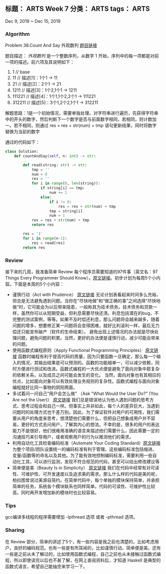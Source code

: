 标题： ARTS Week 7
分类： ARTS
tags： ARTS
-----------------------------------

Dec 9, 2019 ~ Dec 15, 2019
### Algorithm
Problem 38.Count And Say 外观数列 [题目链接](https://leetcode-cn.com/problems/count-and-say/)

题目描述： *外观数列* 是一个整数序列，从数字 1 开始，序列中的每一项都是对前一项的描述。前六项及其说明如下：
1. 1        // base
2. 11       // 描述[1]：1个1 -> 11
3. 21       // 描述[2]：2个1 -> 21
4. 1211     // 描述[3]：1个2,1个1 -> 1211
5. 111221   // 描述[4]：1个1,1个2,2个1 -> 111221
6. 312211   // 描述[5]：3个1,2个2,1个1 -> 312211

解题思路：1是一个初始情况，需要单独处理。对字符串进行遍历，先获得字符串中的开头的数字，然后判断下一个数字是否与前面数字相同，若相同，则计数加一。若不相同，则通过 res = res + str(num) + tmp 语句更新结果，同时将数字替换为当前的数字

通过的代码如下：
```python
class Solution:
    def countAndSay(self, n: int) -> str:

        def read(string: str) -> str:
            tmp = ''
            num = 0
            res = ''
            for i in range(0, len(string)):
                if string[i] == tmp:
                    num += 1
                else:
                    if i != 0:
                        res = res + str(num) + tmp
                    tmp = string[i]
                    num = 1
            res = res + str(num) + tmp
            return res

        res = '1'
        for i in range(n-1):
            res = read(res)
        return res
```

### Review
接下来的几周，我准备简单 Review 每个程序员需要知道的97件事（英文名：97 Things Every Programmer Should Know）。[原文链接](https://97-things-every-x-should-know.gitbooks.io/97-things-every-programmer-should-know/content/en/)。初步计划为每周5个小内容。下面是本周的5个小内容：
- 谨慎行动（Act with Prudence） [原文链接](https://97-things-every-x-should-know.gitbooks.io/97-things-every-programmer-should-know/content/en/thing_01/)
无论计划表看起来时间多么充裕，但总是无法避免遇到问题。当你在“尽快地做”和“做正确的事”之间选择“尽快地做”时，它可能会为以后带来隐患，一般称其为技术债务。技术债务和贷款一样，虽然你可以从短期受益，但利息需要尽快还清。利息包括潜在的bug，不完整的测试案例，等等。如果不及时偿还利息，那么问题将会越来越多，随着问题的增多，想要修正某一问题将会变得困难，就好比利滚利一样，最后无力偿还只能宣布破产（软件的生命结束）。
避免出现上述情况的办法就是尽快处理问题，避免问题的积累。当然，更好的办法便是谨慎行动，减少可能会带来的问题。
- 使用函数式编程原则（Apply Functional Programming Principles） [原文链接](https://97-things-every-x-should-know.gitbooks.io/97-things-every-programmer-should-know/content/en/thing_02/)
函数时编程有利于提高代码的质量，因为只要函数一旦确定，那么每一个输入的情况，其输出结果是可以预测的。函数的功能越单一，可以减少依赖，同时方便进行测试和改进。函数式编程的一大优点便是避免了面向对象中那复杂的依赖关系，以及成员之间可能会发生的变化。
当然，面向对象也有其相应的优点，比如面向对象可以有效处理业务规则的复杂性。函数式编程与面向对象编程就好比同一事物的阴阳两面。
- 多试着问一问自己“用户会怎么做” （Ask "What Would the User Do?" (You Are not the User)） [原文链接](https://97-things-every-x-should-know.gitbooks.io/97-things-every-programmer-should-know/content/en/thing_03/)
我们总是错误地认为他人遇到问题的思考方式、思考过程会和自己一样。但事实上并非如此，每个人的差异巨大，当遇到问题时的处理方式也千差万别。因此，为了保证软件对用户的可用性，我们需要从用户的角度来思考，想清楚他们需要什么，但把自己想象成用户并不容易，更好的方式去问用户，了解其内心的想法。不幸的是，很多的用户的表达能力不是很好，他们很难用准确的语言来描述他们需要什么，因此需要一定的沟通技巧来引导用户，或者观察用户的行为以推测他们的需求。
- 利用自动化工具检查编码标准（Automate Your Coding Standard）[原文链接](https://97-things-every-x-should-know.gitbooks.io/97-things-every-programmer-should-know/content/en/thing_04/)
为整个项目/团队设置统一的编码标准有利于管理。这些编码标准包括缩进、变量/函数等的命名以及其他。为了能有效地控制编码标准，需要利用一些自动化工具，可以进行监测，发现不符合规范的代码，甚至可以给出修改建议等
- 简单便是美（Beauty Is in Simplicity） [原文链接](https://97-things-every-x-should-know.gitbooks.io/97-things-every-programmer-should-know/content/en/thing_05/)
我们在代码中经常有对可读性、可维护性、可开发速度以及追求美的需求。那么什么样的代码是美的呢，柏拉图曾说过美源自简约。在简单代码中，每个单独的模块保持简单，并承担简单的任务，系统各个模块联系也同样简单。代码的可读性、可维护性比较高，同时再开发增加新的模块时也比较容易。

### Tips
gcc编译多线程的程序需要增加 -lpthread 选项 或者 -pthread 选项。

### Sharing
在 Review 部分，简单的讲述了5个，有一些内容是我之前也清楚的，比如考虑用户，良好的编码规范。也有一些是有所耳闻的，比如谨慎行动，简单便是美。还有一些是之前从未了解过的，比如使用函数式编程，自己之前也从未接触过函数式编程，所以即使读完以后也不甚了解，在网上查阅资料后，才知道 Haskell 是典型的函数式语言，希望自己能抽空来学习一下。